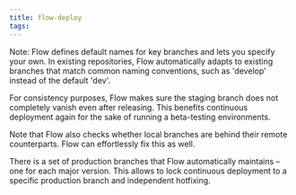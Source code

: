 ```yaml
---
title: flow-deploy
tags:
---
```


Note: Flow defines default names for key branches and lets you specify your own. In existing repositories, Flow automatically adapts to existing branches that match common naming conventions, such as 'develop' instead of the default 'dev'.

For consistency purposes, Flow makes sure the staging branch does not completely vanish even after releasing. This benefits continuous deployment again for the sake of running a beta-testing environments.

Note that Flow also checks whether local branches are behind their remote counterparts. Flow can effortlessly fix this as well.

There is a set of production branches that Flow automatically maintains – one for each major version. This allows to lock continuous deployment to a specific production branch and independent hotfixing.
